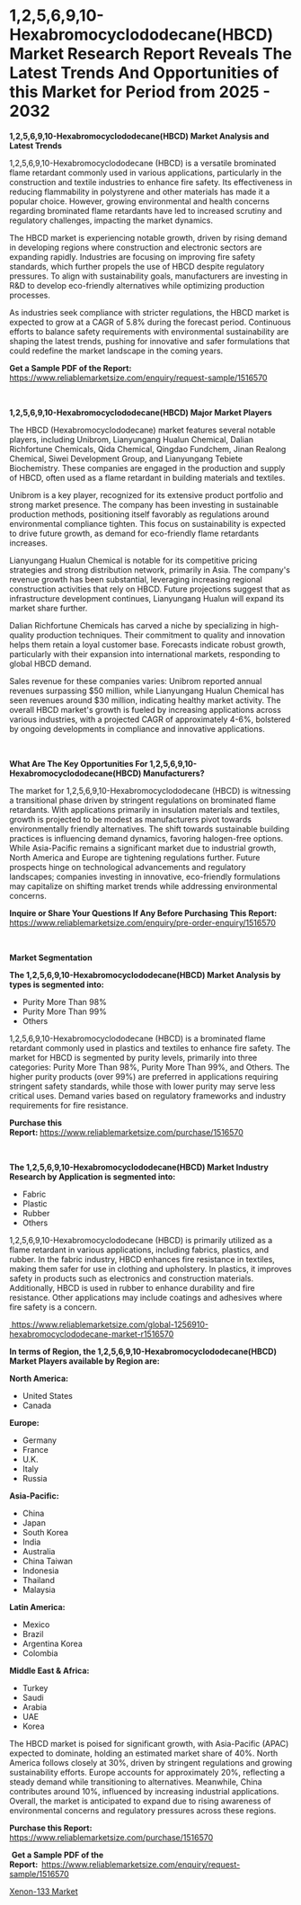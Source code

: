 <p><h1>1,2,5,6,9,10-Hexabromocyclododecane(HBCD) Market Research Report Reveals The Latest Trends And Opportunities of this Market for Period from 2025 - 2032</h1></p><p><strong>1,2,5,6,9,10-Hexabromocyclododecane(HBCD) Market Analysis and Latest Trends</strong></p>
<p><p>1,2,5,6,9,10-Hexabromocyclododecane (HBCD) is a versatile brominated flame retardant commonly used in various applications, particularly in the construction and textile industries to enhance fire safety. Its effectiveness in reducing flammability in polystyrene and other materials has made it a popular choice. However, growing environmental and health concerns regarding brominated flame retardants have led to increased scrutiny and regulatory challenges, impacting the market dynamics.</p><p>The HBCD market is experiencing notable growth, driven by rising demand in developing regions where construction and electronic sectors are expanding rapidly. Industries are focusing on improving fire safety standards, which further propels the use of HBCD despite regulatory pressures. To align with sustainability goals, manufacturers are investing in R&D to develop eco-friendly alternatives while optimizing production processes.</p><p>As industries seek compliance with stricter regulations, the HBCD market is expected to grow at a CAGR of 5.8% during the forecast period. Continuous efforts to balance safety requirements with environmental sustainability are shaping the latest trends, pushing for innovative and safer formulations that could redefine the market landscape in the coming years.</p></p>
<p><strong>Get a Sample PDF of the Report:&nbsp;</strong> <a href="https://www.reliablemarketsize.com/enquiry/request-sample/1516570?utm_campaign=2625&utm_medium=2&utm_source=Github&utm_content=ia&utm_term=30032025&utm_id=1256910-hexabromocyclododecanehbcd">https://www.reliablemarketsize.com/enquiry/request-sample/1516570</a></p>
<p>&nbsp;</p>
<p><strong>1,2,5,6,9,10-Hexabromocyclododecane(HBCD) Major Market Players</strong></p>
<p><p>The HBCD (Hexabromocyclododecane) market features several notable players, including Unibrom, Lianyungang Hualun Chemical, Dalian Richfortune Chemicals, Qida Chemical, Qingdao Fundchem, Jinan Realong Chemical, Siwei Development Group, and Lianyungang Tebiete Biochemistry. These companies are engaged in the production and supply of HBCD, often used as a flame retardant in building materials and textiles.</p><p>Unibrom is a key player, recognized for its extensive product portfolio and strong market presence. The company has been investing in sustainable production methods, positioning itself favorably as regulations around environmental compliance tighten. This focus on sustainability is expected to drive future growth, as demand for eco-friendly flame retardants increases.</p><p>Lianyungang Hualun Chemical is notable for its competitive pricing strategies and strong distribution network, primarily in Asia. The company's revenue growth has been substantial, leveraging increasing regional construction activities that rely on HBCD. Future projections suggest that as infrastructure development continues, Lianyungang Hualun will expand its market share further.</p><p>Dalian Richfortune Chemicals has carved a niche by specializing in high-quality production techniques. Their commitment to quality and innovation helps them retain a loyal customer base. Forecasts indicate robust growth, particularly with their expansion into international markets, responding to global HBCD demand.</p><p>Sales revenue for these companies varies: Unibrom reported annual revenues surpassing $50 million, while Lianyungang Hualun Chemical has seen revenues around $30 million, indicating healthy market activity. The overall HBCD market's growth is fueled by increasing applications across various industries, with a projected CAGR of approximately 4-6%, bolstered by ongoing developments in compliance and innovative applications.</p></p>
<p>&nbsp;</p>
<p><strong>What Are The Key Opportunities For 1,2,5,6,9,10-Hexabromocyclododecane(HBCD) Manufacturers?</strong></p>
<p><p>The market for 1,2,5,6,9,10-Hexabromocyclododecane (HBCD) is witnessing a transitional phase driven by stringent regulations on brominated flame retardants. With applications primarily in insulation materials and textiles, growth is projected to be modest as manufacturers pivot towards environmentally friendly alternatives. The shift towards sustainable building practices is influencing demand dynamics, favoring halogen-free options. While Asia-Pacific remains a significant market due to industrial growth, North America and Europe are tightening regulations further. Future prospects hinge on technological advancements and regulatory landscapes; companies investing in innovative, eco-friendly formulations may capitalize on shifting market trends while addressing environmental concerns.</p></p>
<p><strong>Inquire or Share Your Questions If Any Before Purchasing This Report:</strong> <a href="https://www.reliablemarketsize.com/enquiry/pre-order-enquiry/1516570?utm_campaign=2625&utm_medium=2&utm_source=Github&utm_content=ia&utm_term=30032025&utm_id=1256910-hexabromocyclododecanehbcd">https://www.reliablemarketsize.com/enquiry/pre-order-enquiry/1516570</a></p>
<p>&nbsp;</p>
<p><strong>Market Segmentation</strong></p>
<p><strong>The 1,2,5,6,9,10-Hexabromocyclododecane(HBCD) Market Analysis by types is segmented into:</strong></p>
<p><ul><li>Purity More Than 98%</li><li>Purity More Than 99%</li><li>Others</li></ul></p>
<p><p>1,2,5,6,9,10-Hexabromocyclododecane (HBCD) is a brominated flame retardant commonly used in plastics and textiles to enhance fire safety. The market for HBCD is segmented by purity levels, primarily into three categories: Purity More Than 98%, Purity More Than 99%, and Others. The higher purity products (over 99%) are preferred in applications requiring stringent safety standards, while those with lower purity may serve less critical uses. Demand varies based on regulatory frameworks and industry requirements for fire resistance.</p></p>
<p><strong>Purchase this Report:&nbsp;</strong><a href="https://www.reliablemarketsize.com/purchase/1516570?utm_campaign=2625&utm_medium=2&utm_source=Github&utm_content=ia&utm_term=30032025&utm_id=1256910-hexabromocyclododecanehbcd">https://www.reliablemarketsize.com/purchase/1516570</a></p>
<p>&nbsp;</p>
<p><strong>The 1,2,5,6,9,10-Hexabromocyclododecane(HBCD) Market Industry Research by Application is segmented into:</strong></p>
<p><ul><li>Fabric</li><li>Plastic</li><li>Rubber</li><li>Others</li></ul></p>
<p><p>1,2,5,6,9,10-Hexabromocyclododecane (HBCD) is primarily utilized as a flame retardant in various applications, including fabrics, plastics, and rubber. In the fabric industry, HBCD enhances fire resistance in textiles, making them safer for use in clothing and upholstery. In plastics, it improves safety in products such as electronics and construction materials. Additionally, HBCD is used in rubber to enhance durability and fire resistance. Other applications may include coatings and adhesives where fire safety is a concern.</p></p>
<p><a href="https://www.reliablemarketsize.com/global-1256910-hexabromocyclododecane-market-r1516570?utm_campaign=2625&utm_medium=2&utm_source=Github&utm_content=ia&utm_term=30032025&utm_id=1256910-hexabromocyclododecanehbcd">&nbsp;https://www.reliablemarketsize.com/global-1256910-hexabromocyclododecane-market-r1516570</a></p>
<p><strong>In terms of Region, the 1,2,5,6,9,10-Hexabromocyclododecane(HBCD) Market Players available by Region are:</strong></p>
<p>
    <p> <strong> North America: </strong>
        <ul>
            <li>United States</li>
            <li>Canada</li>
        </ul>
        </p> 
    <p> <strong> Europe: </strong>
        <ul>
            <li>Germany</li>
            <li>France</li>
            <li>U.K.</li>
            <li>Italy</li>
            <li>Russia</li>
        </ul>
        </p> 
    <p> <strong> Asia-Pacific: </strong>
        <ul>
            <li>China</li>
            <li>Japan</li>
            <li>South Korea</li>
            <li>India</li>
            <li>Australia</li>
            <li>China Taiwan</li>
            <li>Indonesia</li>
            <li>Thailand</li>
            <li>Malaysia</li>
        </ul>
        </p> 
    <p> <strong> Latin America: </strong>
        <ul>
            <li>Mexico</li>
            <li>Brazil</li>
            <li>Argentina Korea</li>
            <li>Colombia</li>
        </ul>
        </p> 
    <p> <strong> Middle East & Africa: </strong>
        <ul>
            <li>Turkey</li>
            <li>Saudi</li>
            <li>Arabia</li>
            <li>UAE</li>
            <li>Korea</li>
        </ul>
    </p>
    </p>
<p><p>The HBCD market is poised for significant growth, with Asia-Pacific (APAC) expected to dominate, holding an estimated market share of 40%. North America follows closely at 30%, driven by stringent regulations and growing sustainability efforts. Europe accounts for approximately 20%, reflecting a steady demand while transitioning to alternatives. Meanwhile, China contributes around 10%, influenced by increasing industrial applications. Overall, the market is anticipated to expand due to rising awareness of environmental concerns and regulatory pressures across these regions.</p></p>
<p><strong>Purchase this Report: </strong><a href="https://www.reliablemarketsize.com/purchase/1516570?utm_campaign=2625&utm_medium=2&utm_source=Github&utm_content=ia&utm_term=30032025&utm_id=1256910-hexabromocyclododecanehbcd">https://www.reliablemarketsize.com/purchase/1516570</a></p>
<p>&nbsp;<strong>Get a Sample PDF of the Report:&nbsp;&nbsp;</strong><a href="https://www.reliablemarketsize.com/enquiry/request-sample/1516570?utm_campaign=2625&utm_medium=2&utm_source=Github&utm_content=ia&utm_term=30032025&utm_id=1256910-hexabromocyclododecanehbcd">https://www.reliablemarketsize.com/enquiry/request-sample/1516570</a></p>
<p><strong></strong></p>
<p><p><a href="https://github.com/pearlinewhite4692/Market-Research-Report-List-1/blob/main/xenon-133-market.md?utm_campaign=2625&utm_medium=2&utm_source=Github&utm_content=ia&utm_term=30032025&utm_id=1256910-hexabromocyclododecanehbcd">Xenon-133 Market</a></p></p>
